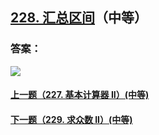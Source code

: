 ## [228. 汇总区间](https://leetcode-cn.com/problems/summary-ranges/)（中等）





### 答案：



![](https://img-blog.csdnimg.cn/20200807155236311.png)

#### [上一题（227. 基本计算器 II）(中等)](https://github.com/sdwwld/leetCode/blob/master/src/main/java/com/wld/java/leetcode/leetCode0227.md)

#### [下一题（229. 求众数 II）(中等)](https://github.com/sdwwld/leetCode/blob/master/src/main/java/com/wld/java/leetcode/leetCode0229.md)